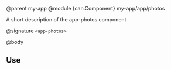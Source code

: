 @parent my-app
@module {can.Component} my-app/app/photos <app-photos>

A short description of the app-photos component

@signature `<app-photos>`

@body

## Use

